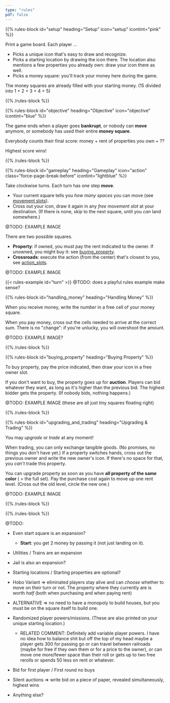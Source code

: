 ```yaml
---
type: "rules"
pdf: false
---
```


{{% rules-block id="setup" heading="Setup" icon="setup" icontint="pink" %}}

Print a game board. Each player ... 

* Picks a unique icon that's easy to draw and recognize.
* Picks a starting location by drawing the icon there. The location also mentions a few properties you already own: draw your icon there as well.
* Picks a money square: you'll track your money here during the game.

The money squares are already filled with your starting money. (15 divided into 1 + 2 + 3 + 4 + 5)

{{% /rules-block %}}

{{% rules-block id="objective" heading="Objective" icon="objective" icontint="blue" %}}

The game ends when a player goes **bankrupt**, or nobody can **move** anymore, or somebody has used their entire **money square**.

Everybody counts their final score: money + rent of properties you own + ??

Highest score wins!

{{% /rules-block %}}

{{% rules-block id="gameplay" heading="Gameplay" icon="action" class="force-page-break-before" icontint="lightblue" %}}

Take clockwise turns. Each turn has one step **move**.

* Your current square tells you _how many spaces_ you can move (see [movement slots](#movement_slots)).
* Cross out your icon, draw it again in any _free movement slot_ at your destination. (If there is none, skip to the next square, until you _can_ land somewhere.)

@TODO: EXAMPLE IMAGE

There are two possible squares.

* **Property**: if owned, you must pay the rent indicated to the owner. If unowned, you might buy it: see [buying_property](#buying_property).
* **Crossroads**: execute the action (from the center) that's closest to you, see [action_slots](#action_slots).

@TODO: EXAMPLE IMAGE

{{< rules-example id="turn" >}} @TODO: does a playful rules example make sense?

{{% rules-block id="handling_money" heading="Handling Money" %}}

When you receive money, write the _number_ in a free cell of your money square. 

When you pay money, cross out the cells needed to arrive at the correct sum. There is no "change": if you're unlucky, you will overshoot the amount.

@TODO: EXAMPLE IMAGE?

{{% /rules-block %}}

{{% rules-block id="buying_property" heading="Buying Property" %}}

To buy property, pay the price indicated, then draw your icon in a free owner slot.

If you don't want to buy, the property goes up for **auction**. Players can bid whatever they want, as long as it's higher than the previous bid. The highest bidder gets the property. (If nobody bids, nothing happens.)

@TODO: EXAMPLE IMAGE (these are all just tiny squares floating right)

{{% /rules-block %}}

{{% rules-block id="upgrading_and_trading" heading="Upgrading & Trading" %}}

You may _upgrade_ or _trade_ at any moment! 

When trading, you can only exchange tangible goods. (No promises, no things you don't have yet.) If a property switches hands, cross out the previous owner and write the new owner's icon. If there's no space for that, you _can't_ trade this property. 

You can upgrade property as soon as you have **all property of the same color** ( = the full set). Pay the purchase cost again to move up one rent level. (Cross out the old level, circle the new one.)

@TODO: EXAMPLE IMAGE

{{% /rules-block %}}

{{% /rules-block %}}

@TODO:

* Even start square is an expansion? 
  * **Start**: you get 2 money by passing it (not just landing on it). 
* Utilities / Trains are an expansion
* Jail is also an expansion?
* Starting locations / Starting properties are optional?
* Hobo Variant => eliminated players stay alive and can _choose_ whether to move on their turn or not. The property where they currently are is worth _half_ (both when purchasing and when paying rent)
* ALTERNATIVE => no need to have a monopoly to build houses, but you must be on the square itself to build one.
* Randomized player powers/missions. (These are also printed on your unique starting location.)
  * RELATED COMMENT: Definitely add variable player powers. I have no idea how to balance shit but off the top of my head maybe a player gets 300 for passing go or can travel between railroads (maybe for free if they own them or for a price to the owner), or can move one more/fewer space than their roll or gets up to two free rerolls or spends 50 less on rent or whatever.

* Bid for first player / First round no buys
* Silent auctions => write bid on a piece of paper, revealed simultaneously, highest wins
* Anything else?